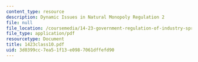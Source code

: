 ```yaml
---
content_type: resource
description: Dynamic Issues in Natural Monopoly Regulation 2
file: null
file_location: /coursemedia/14-23-government-regulation-of-industry-spring-2003/3d0399cc7ea51f13e0987061dffefd90_1423class10.pdf
file_type: application/pdf
resourcetype: Document
title: 1423class10.pdf
uid: 3d0399cc-7ea5-1f13-e098-7061dffefd90
---
```

